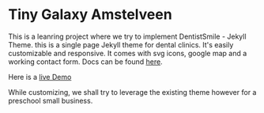 # Tiny Galaxy Amstelveen
This is a leanring project where we try to implement DentistSmile - Jekyll Theme. this is a single page Jekyll theme for dental clinics. It's easily customizable and responsive. It comes with svg icons, google map and a working contact form. Docs can be found [here](http://obaez.com/dentistsmile-docs/).

Here is a [live Demo](http://obaez.com/dentistsmile/)

While customizing, we shall try to leverage the existing theme however for a preschool small business.
